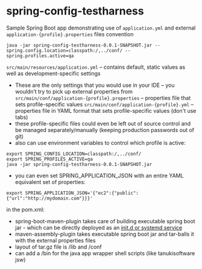 # spring-config-testharness
Sample Spring Boot app demonstrating use of ```application.yml``` and external ```application-{profile}.properties``` files convention

```
java -jar spring-config-testharness-0.0.1-SNAPSHOT.jar --spring.config.location=classpath:/,../conf/ --spring.profiles.active=qa
```

```src/main/resources/application.yml``` – contains default, static values as well as development-specific settings
-	These are the only settings that you would use in your IDE – you wouldn’t try to pick up external properties from
```src/main/conf/application-{profile}.properties``` – properties file that sets profile-specific values
```src/main/conf/application-{profile}.yml``` – properties file in YAML format that sets profile-specific values (don't use tabs)
- these profile-specific files could even be left out of source control and be managed separately/manually (keeping production passwords out of git)
- also can use environment variables to control which profile is active:

```
export SPRING_CONFIG_LOCATION=classpath:/,../conf/
export SPRING_PROFILES_ACTIVE=qa
java -jar spring-config-testharness-0.0.1-SNAPSHOT.jar 
```

- you can even set SPRING_APPLICATION_JSON with an entire YAML equivalent set of properties:

```
export SPRING_APPLICATION_JSON='{"ec2":{"public":{"url":"http://mydomain.com"}}}'
```

in the pom.xml:
-	spring-boot-maven-plugin takes care of building executable spring boot jar - which can be directly deployed as an [init.d or systemd service](https://docs.spring.io/spring-boot/docs/current/reference/htmlsingle/#deployment-systemd-service)
-	maven-assembly-plugin takes executable spring boot jar and tar-balls it with the external properties files
 - layout of tar.gz file is /lib and /conf
 - can add a /bin for the java app wrapper shell scripts (like tanukisoftware jsw)


